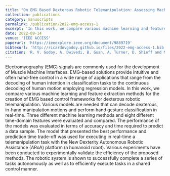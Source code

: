 ```yaml
---
title: "On EMG Based Dexterous Robotic Telemanipulation: Assessing Machine Learning Techniques, Feature Extraction Methods, and Shared Control Schemes"
collection: publications
category: manuscripts
permalink: /publication/2022-emg-access-1
excerpt: 'In this work, we compare various machine learning and feature extraction methods for the creation of EMG based control frameworks for dexterous robotic telemanipulation.'
date: 2022-09-14
venue: 'IEEE ACCESS'
paperurl: 'https://ieeexplore.ieee.org/document/9889719'
bibtexurl: 'http://ricardovgodoy.github.io/files/2022-emg-access-1.bib'
citation: 'R. V. Godoy, A. Dwivedi, B. Guan, A. Turner, D. Shieff and M. Liarokapis, "On EMG Based Dexterous Robotic Telemanipulation: Assessing Machine Learning Techniques, Feature Extraction Methods, and Shared Control Schemes," in IEEE Access, vol. 10, pp. 99661-99674, 2022, doi: 10.1109/ACCESS.2022.3206436.'
---
```

Electromyography (EMG) signals are commonly used for the development of Muscle Machine Interfaces. EMG-based solutions provide intuitive and often hand-free control in a wide range of applications that range from the decoding of human intention in classification tasks to the continuous decoding of human motion employing regression models. In this work, we compare various machine learning and feature extraction methods for the creation of EMG based control frameworks for dexterous robotic telemanipulation. Various models are needed that can decode dexterous, in-hand manipulation motions and perform hand gesture classification in real-time. Three different machine learning methods and eight different time-domain features were evaluated and compared. The performance of the models was evaluated in terms of accuracy and time required to predict a data sample. The model that presented the best performance and prediction time trade-off was used for executing in real-time a telemanipulation task with the New Dexterity Autonomous Robotic Assistance (ARoA) platform (a humanoid robot). Various experiments have been conducted to experimentally validate the efficiency of the proposed methods. The robotic system is shown to successfully complete a series of tasks autonomously as well as to efficiently execute tasks in a shared control manner.
